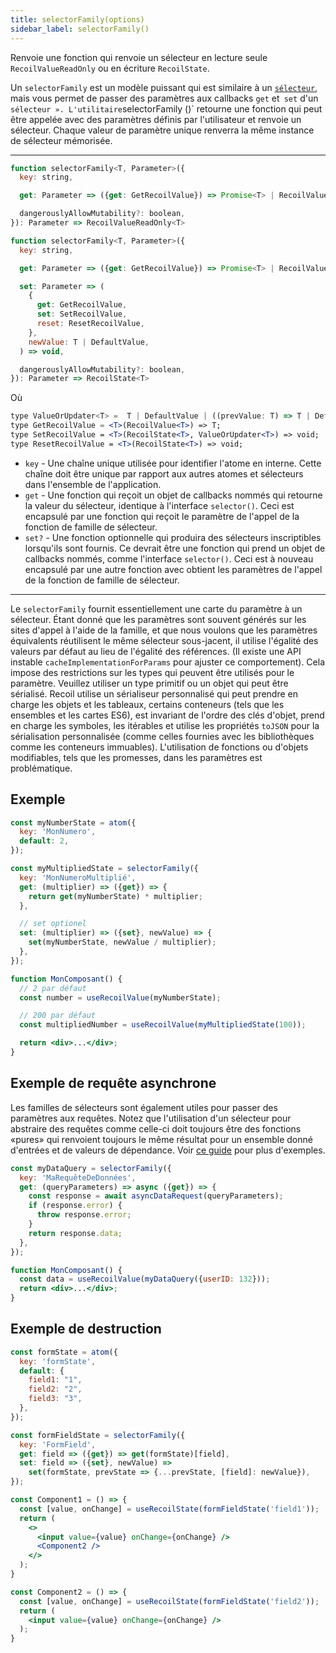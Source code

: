 ```yaml
---
title: selectorFamily(options)
sidebar_label: selectorFamily()
---
```


Renvoie une fonction qui renvoie un sélecteur en lecture seule `RecoilValueReadOnly` ou en écriture `RecoilState`.

Un `selectorFamily` est un modèle puissant qui est similaire à un [`sélecteur`](/docs/api-reference/core/selector), mais vous permet de passer des paramètres aux callbacks `get` et` set` d'un ` sélecteur ». L'utilitaire `selectorFamily ()` retourne une fonction qui peut être appelée avec des paramètres définis par l'utilisateur et renvoie un sélecteur. Chaque valeur de paramètre unique renverra la même instance de sélecteur mémorisée.

---

```jsx
function selectorFamily<T, Parameter>({
  key: string,

  get: Parameter => ({get: GetRecoilValue}) => Promise<T> | RecoilValue<T> | T,

  dangerouslyAllowMutability?: boolean,
}): Parameter => RecoilValueReadOnly<T>
```

```jsx
function selectorFamily<T, Parameter>({
  key: string,

  get: Parameter => ({get: GetRecoilValue}) => Promise<T> | RecoilValue<T> | T,

  set: Parameter => (
    {
      get: GetRecoilValue,
      set: SetRecoilValue,
      reset: ResetRecoilValue,
    },
    newValue: T | DefaultValue,
  ) => void,

  dangerouslyAllowMutability?: boolean,
}): Parameter => RecoilState<T>
```

Où

```jsx
type ValueOrUpdater<T> =  T | DefaultValue | ((prevValue: T) => T | DefaultValue);
type GetRecoilValue = <T>(RecoilValue<T>) => T;
type SetRecoilValue = <T>(RecoilState<T>, ValueOrUpdater<T>) => void;
type ResetRecoilValue = <T>(RecoilState<T>) => void;
```

- `key` - Une chaîne unique utilisée pour identifier l'atome en interne. Cette chaîne doit être unique par rapport aux autres atomes et sélecteurs dans l'ensemble de l'application.
- `get` - Une fonction qui reçoit un objet de callbacks nommés qui retourne la valeur du sélecteur, identique à l'interface `selector()`. Ceci est encapsulé par une fonction qui reçoit le paramètre de l'appel de la fonction de famille de sélecteur.
- `set?` - Une fonction optionnelle qui produira des sélecteurs inscriptibles lorsqu'ils sont fournis. Ce devrait être une fonction qui prend un objet de callbacks nommés, comme l'interface `selector()`. Ceci est à nouveau encapsulé par une autre fonction avec obtient les paramètres de l'appel de la fonction de famille de sélecteur.

---

Le `selectorFamily` fournit essentiellement une carte du paramètre à un sélecteur. Étant donné que les paramètres sont souvent générés sur les sites d'appel à l'aide de la famille, et que nous voulons que les paramètres équivalents réutilisent le même sélecteur sous-jacent, il utilise l'égalité des valeurs par défaut au lieu de l'égalité des références. (Il existe une API instable `cacheImplementationForParams` pour ajuster ce comportement). Cela impose des restrictions sur les types qui peuvent être utilisés pour le paramètre. Veuillez utiliser un type primitif ou un objet qui peut être sérialisé. Recoil utilise un sérialiseur personnalisé qui peut prendre en charge les objets et les tableaux, certains conteneurs (tels que les ensembles et les cartes ES6), est invariant de l'ordre des clés d'objet, prend en charge les symboles, les itérables et utilise les propriétés `toJSON` pour la sérialisation personnalisée (comme celles fournies avec les bibliothèques comme les conteneurs immuables). L'utilisation de fonctions ou d'objets modifiables, tels que les promesses, dans les paramètres est problématique.

## Exemple

```jsx
const myNumberState = atom({
  key: 'MonNumero',
  default: 2,
});

const myMultipliedState = selectorFamily({
  key: 'MonNumeroMultiplié',
  get: (multiplier) => ({get}) => {
    return get(myNumberState) * multiplier;
  },

  // set optionel
  set: (multiplier) => ({set}, newValue) => {
    set(myNumberState, newValue / multiplier);
  },
});

function MonComposant() {
  // 2 par défaut
  const number = useRecoilValue(myNumberState);

  // 200 par défaut
  const multipliedNumber = useRecoilValue(myMultipliedState(100));

  return <div>...</div>;
}
```

## Exemple de requête asynchrone

Les familles de sélecteurs sont également utiles pour passer des paramètres aux requêtes. Notez que l'utilisation d'un sélecteur pour abstraire des requêtes comme celle-ci doit toujours être des fonctions «pures» qui renvoient toujours le même résultat pour un ensemble donné d'entrées et de valeurs de dépendance. Voir [ce guide](/docs_FR-fr/guides/asynchronous-data-queries) pour plus d'exemples.

```jsx
const myDataQuery = selectorFamily({
  key: 'MaRequêteDeDonnées',
  get: (queryParameters) => async ({get}) => {
    const response = await asyncDataRequest(queryParameters);
    if (response.error) {
      throw response.error;
    }
    return response.data;
  },
});

function MonComposant() {
  const data = useRecoilValue(myDataQuery({userID: 132}));
  return <div>...</div>;
}
```

## Exemple de destruction

```jsx
const formState = atom({
  key: 'formState',
  default: {
    field1: "1",
    field2: "2",
    field3: "3",
  },
});

const formFieldState = selectorFamily({
  key: 'FormField',
  get: field => ({get}) => get(formState)[field],
  set: field => ({set}, newValue) =>
    set(formState, prevState => {...prevState, [field]: newValue}),
});

const Component1 = () => {
  const [value, onChange] = useRecoilState(formFieldState('field1'));
  return (
    <>
      <input value={value} onChange={onChange} />
      <Component2 />
    </>
  );
}

const Component2 = () => {
  const [value, onChange] = useRecoilState(formFieldState('field2'));
  return (
    <input value={value} onChange={onChange} />
  );
}
```
